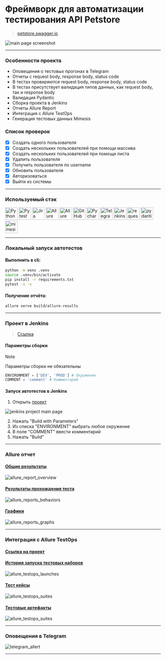 # Фреймворк для автоматизации тестирования API Petstore
> <a target="_blank" href="https://petstore.swagger.io/">petstore.swagger.io</a>

![main page screenshot](/pictures/swagger_page.png)

----

### Особенности проекта

* Оповещения о тестовых прогонах в Telegram
* Отчеты с request body, response body, status code
* В тестах проверяются request body, response body, status code
* В тестах присутствует валидация типов данных, как request body, так и response body
* Валидация Pydantic
* Сборка проекта в Jenkins
* Отчеты Allure Report
* Интеграция с Allure TestOps
* Генерация тестовых данных Mimesis

### Список проверок

- [x] Создать одного пользователя
- [x] Создать нескольких пользователей при помощи массива
- [x] Создать нескольких пользователей при помощи листа
- [x] Удалить пользователя
- [x] Получить пользователя по username
- [x] Обновить пользователя
- [x] Авторизоваться
- [x] Выйти из системы

----

### Используемый стэк

<img title="Python" src="pictures/icons/python-original.svg" height="40" width="40"/> <img title="Pytest" src="pictures/icons/pytest-original.svg" height="40" width="40"/> <img title="Jira" src="pictures/icons/jira-original.svg" height="40" width="40"/> <img title="Allure Report" src="pictures/icons/Allure_Report.png" height="40" width="40"/> <img title="Allure TestOps" src="/pictures/icons/AllureTestOps.png" height="40" width="40"/> <img title="GitHub" src="pictures/icons/github-original.svg" height="40" width="40"/> <img title="Pycharm" src="pictures/icons/pycharm.png" height="40" width="40"/> <img title="Telegram" src="pictures/icons/tg.png" height="40" width="40"/> <img title="Jenkins" src="pictures/icons/jenkins-original.svg" height="40" width="40"/> <img title="requests" src="pictures/icons/requests.png" height="40" width="40"/> <img title="pydantic" src="pictures/icons/pydantic.png" height="40" width="40"/> <img title="mimesis" src="pictures/icons/mimesis.svg" height="40" width="40"/>

----

### Локальный запуск автотестов

#### Выполнить в cli:
```bash
python -m venv .venv
source .venv/bin/activate
pip install -r requirements.txt
pytest -s -v
```

#### Получение отчёта:
```bash
allure serve build/allure-results
```

----

### Проект в Jenkins
> <a target="_blank" href="https://jenkins.autotests.cloud/job/petstore_api_tests_project/">Ссылка</a>

#### Параметры сборки
> [!NOTE]
> Параметры сборки не обязательны
```python
ENVIRONMENT = ['DEV', 'PROD'] # Окружение
COMMENT = 'comment' # Комментарий
```
#### Запуск автотестов в Jenkins
1. Открыть <a target="_blank" href="https://jenkins.autotests.cloud/job/petstore_api_tests_project/">проект</a>

![jenkins project main page](pictures/jenkins_project_main_page.png)

2. Нажать "Build with Parameters"
3. Из списка "ENVIRONMENT" выбрать любое окружение
4. В поле "COMMENT" ввести комментарий
5. Нажать "Build"


----

### Allure отчет
#### <a target="_blank" href="https://jenkins.autotests.cloud/job/Petstore-API-Auto-Tests/10/allure/#">Общие результаты</a>
![allure_report_overview](pictures/allure_report_overview.png)

#### <a target="_blank" href="https://jenkins.autotests.cloud/job/Petstore-API-Auto-Tests/10/allure/#suites/94c8c4ac5fc4c534c54cd08189c43b55/9ff66467c660d9c7/">Результаты прохождения теста</a>

![allure_reports_behaviors](pictures/allure_reports_suites.png)

#### <a target="_blank" href="https://jenkins.autotests.cloud/job/Petstore-API-Auto-Tests/10/allure/#graph">Графики</a>


![allure_reports_graphs](pictures/allure_reports_graphs.png)


----

### Интеграция с Allure TestOps
#### <a target="_blank" href="https://allure.autotests.cloud/project/3909/dashboards">Ссылка на проект</a>


#### <a target="_blank" href="https://allure.autotests.cloud/project/3909/launches">История запуска тестовых наборов</a>

![allure_testops_launches](pictures/allure_testops_launches.png)

#### <a target="_blank" href="https://allure.autotests.cloud/project/3909/test-cases/28499?treeId=0">Тест кейсы</a>

![allure_testops_suites](pictures/allure_testops_suites.png)

#### <a target="_blank" href="https://allure.autotests.cloud/launch/33574/tree/551304/attachments?treeId=0">Тестовые артефакты</a>

![allure_testops_suites](pictures/allure_testops_test_attachments.png)



----

### Оповещения в Telegram
![telegram_allert](pictures/telegram_allert.png)

----
